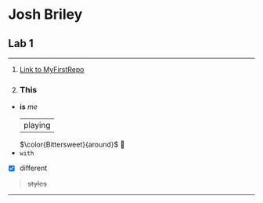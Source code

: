 # Josh Briley
## Lab 1
---
1. [Link to MyFirstRepo](https://github.com/joshbriley/JSB22D-MyFirstRepo) 

3. ### This
- **is** *me* <table><tr><td>playing</td></tr></table> $\color{Bittersweet}{around\}$ 🙂
- `with`
- [x] different
 > ~~styles~~
---
